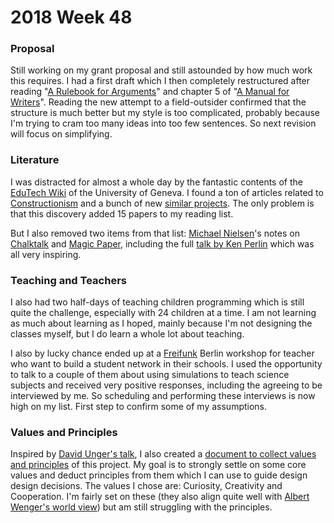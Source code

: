 # 2018 Week 48

### Proposal

Still working on my grant proposal and still astounded by how much work this requires. I had a first draft which I then completely restructured after reading "[A Rulebook for Arguments]" and chapter 5 of "[A Manual for Writers]". Reading the new attempt to a field-outsider confirmed that the structure is much better but my style is too complicated, probably because I'm trying to cram too many ideas into too few sentences. So next revision will focus on simplifying.

### Literature

I was distracted for almost a whole day by the fantastic contents of the [EduTech Wiki][edutech] of the University of Geneva. I found a ton of articles related to [Constructionism] and a bunch of new [similar projects]. The only problem is that this discovery added 15 papers to my reading list.

But I also removed two items from that list: [Michael Nielsen]'s notes on [Chalktalk] and [Magic Paper], including the full [talk by Ken Perlin][chalktalk talk] which was all very inspiring.

### Teaching and Teachers

I also had two half-days of teaching children programming which is still quite the challenge, especially with 24 children at a time. I am not learning as much about learning as I hoped, mainly because I'm not designing the classes myself, but I do learn a whole lot about teaching.

I also by lucky chance ended up at a [Freifunk] Berlin workshop for teacher who want to build a student network in their schools. I used the opportunity to talk to a couple of them about using simulations to teach science subjects and received very positive responses, including the agreeing to be interviewed by me. So scheduling and performing these interviews is now high on my list. First step to confirm some of my assumptions.

### Values and Principles

Inspired by [David Unger's talk][self talk], I also created a [document to collect values and principles][foundation] of this project. My goal is to strongly settle on some core values and deduct principles from them which I can use to guide design design decisions. The values I chose are: Curiosity, Creativity and Cooperation. I'm fairly set on these (they also align quite well with [Albert Wenger's world view][world after capital]) but am still struggling with the principles.

[A Rulebook for Arguments]: https://www.amazon.de/Rulebook-Arguments-Anthony-Weston/dp/162466654X
[A Manual for Writers]: https://www.amazon.de/Manual-Writers-Research-Papers-Dissertations/dp/0226823377
[edutech]: http://edutechwiki.unige.ch
[Constructionism]: http://edutechwiki.unige.ch/en/Constructionism
[similar projects]: https://github.com/zells/project/blob/master/similar_projects.md
[Michael Nielsen]: http://michaelnielsen.org/
[Chalktalk]: http://cognitivemedium.com/interfaces-1/index.html
[Magic Paper]: http://cognitivemedium.com/magic_paper/
[chalktalk talk]: https://www.youtube.com/watch?v=xuzrF_82z7U
[Freifunk]: https://berlin.freifunk.net/
[self talk]: https://www.youtube.com/watch?v=3ka4KY7TMTU
[foundation]: https://github.com/zells/project/blob/master/foundation.md
[world after capital]: http://worldaftercapital.org/
